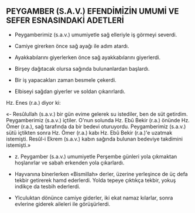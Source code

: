 ## PEYGAMBER (S.A.V.) EFENDİMİZİN UMUMİ VE SEFER ESNASINDAKİ ADETLERİ

* Peygamberimiz (s.a.v.) umumiyetle sağ elleriyle iş görmeyi severdi.

* Camiye girerken önce sağ ayağı ile adım atardı.

* Ayakkabılarını giyerlerken önce sağ ayak­kabılarını giyerlerdi.

* Birşey dağıtacak olursa sağında bulunan­lardan başlardı.

* Bir iş yapacakları zaman besmele çekerdi.

* Elbiseyi sağdan giyerler ve soldan çıka­rırlardı.

Hz. Enes (r.a.) diyor ki:

«- Resûlullah (s.a.v.) bir gün evime gele­rek su istediler, ben de süt getirdim. Peygamberimiz (s.a.v.) içtiler. O'nun solunda Hz. Ebû Bekir (r.a.) önünde Hz. Ömer (r.a.), sağ tarafın­da da bir bedevi oturuyordu. Peygamberimiz (s.a.v.) sütü içtikten sonra Hz. Ömer (r.a.) kabı Hz. Ebû Bekir (r.a.)'e uzatmak istemişti. Resûl-i Ekrem (s.a.v.) kabın sağında bulunan bedeviye takdimini istemişti.»

* z. Peygamber (s.a.v.) umumiyetle Per­şembe günleri yola çıkmaktan hoşlanırlar ve sabah erkenden yola çıkarlardı.

* Hayvanına binerlerken «Bismillah» der­ler, üzerine yerleşince de üç defa tekbir getire­rek hamd ederlerdi. Yolda tepeye çıktıkça tek­bir, yokuş indikçe da tesbih ederlerdi.

* Ylculuktan dönünce camiye giderler, iki ekat namaz kılarlar, sonra evlerine giderek aileleri ile görüşürlerdi.
